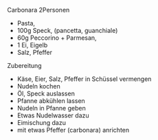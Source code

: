 Carbonara 2Personen

- Pasta, 
- 100g Speck, (pancetta, guanchiale)
- 60g Peccorino + Parmesan,
- 1 Ei, Eigelb
- Salz, Pfeffer

Zubereitung

- Käse, Eier, Salz, Pfeffer in Schüssel vermengen
- Nudeln kochen
- Öl, Speck auslassen
- Pfanne abkühlen lassen
- Nudeln in Pfanne geben
- Etwas Nudelwasser dazu
- Eimischung dazu
- mit etwas Pfeffer (carbonara) anrichten
